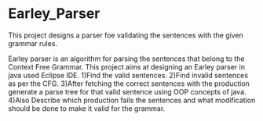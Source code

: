 # Earley_Parser

This project designs a parser foe validating the sentences with the given grammar rules.

Earley parser is an algorithm for parsing the sentences that belong to the Context Free Grammar.
This project aims at designing an Earley parser in java used Eclipse IDE.
1)Find the valid sentences.
2)Find invalid sentences as per the CFG.
3)After fetching the correct sentences with the production generate a parse tree for that valid sentence using OOP concepts of java.
4)Also Describe which production fails the sentences and what modification should be done to make it valid for the grammar.
